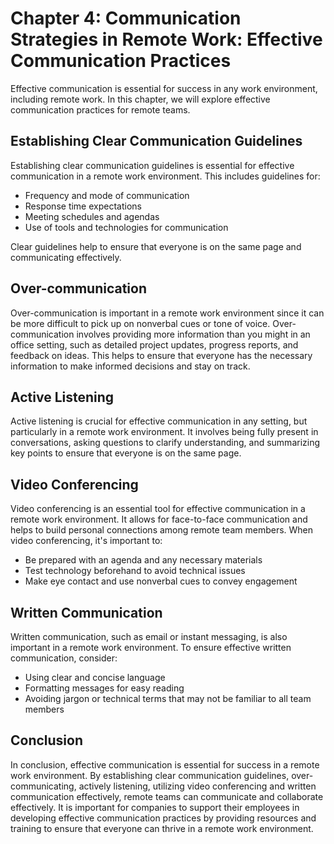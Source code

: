 Chapter 4: Communication Strategies in Remote Work: Effective Communication Practices
=====================================================================================

Effective communication is essential for success in any work environment, including remote work. In this chapter, we will explore effective communication practices for remote teams.

Establishing Clear Communication Guidelines
-------------------------------------------

Establishing clear communication guidelines is essential for effective communication in a remote work environment. This includes guidelines for:

* Frequency and mode of communication
* Response time expectations
* Meeting schedules and agendas
* Use of tools and technologies for communication

Clear guidelines help to ensure that everyone is on the same page and communicating effectively.

Over-communication
------------------

Over-communication is important in a remote work environment since it can be more difficult to pick up on nonverbal cues or tone of voice. Over-communication involves providing more information than you might in an office setting, such as detailed project updates, progress reports, and feedback on ideas. This helps to ensure that everyone has the necessary information to make informed decisions and stay on track.

Active Listening
----------------

Active listening is crucial for effective communication in any setting, but particularly in a remote work environment. It involves being fully present in conversations, asking questions to clarify understanding, and summarizing key points to ensure that everyone is on the same page.

Video Conferencing
------------------

Video conferencing is an essential tool for effective communication in a remote work environment. It allows for face-to-face communication and helps to build personal connections among remote team members. When video conferencing, it's important to:

* Be prepared with an agenda and any necessary materials
* Test technology beforehand to avoid technical issues
* Make eye contact and use nonverbal cues to convey engagement

Written Communication
---------------------

Written communication, such as email or instant messaging, is also important in a remote work environment. To ensure effective written communication, consider:

* Using clear and concise language
* Formatting messages for easy reading
* Avoiding jargon or technical terms that may not be familiar to all team members

Conclusion
----------

In conclusion, effective communication is essential for success in a remote work environment. By establishing clear communication guidelines, over-communicating, actively listening, utilizing video conferencing and written communication effectively, remote teams can communicate and collaborate effectively. It is important for companies to support their employees in developing effective communication practices by providing resources and training to ensure that everyone can thrive in a remote work environment.
